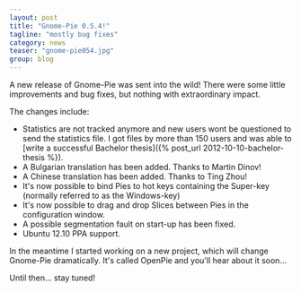 ```yaml
---
layout: post
title: "Gnome-Pie 0.5.4!"
tagline: "mostly bug fixes"
category: news
teaser: "gnome-pie054.jpg"
group: blog
---
```


A new release of Gnome-Pie was sent into the wild! There were some little improvements and bug fixes, but nothing with extraordinary impact.

<!--more-->

The changes include:

* Statistics are not tracked anymore and new users wont be questioned to send the statistics file. I got files by more than 150 users and was able to [write a successful Bachelor thesis]({% post_url 2012-10-10-bachelor-thesis %}).
* A Bulgarian translation has been added. Thanks to Martin Dinov!
* A Chinese translation has been added. Thanks to Ting Zhou!
* It's now possible to bind Pies to hot keys containing the Super-key (normally referred to as the Windows-key)
* It's now possible to drag and drop Slices between Pies in the configuration window.
* A possible segmentation fault on start-up has been fixed.
* Ubuntu 12.10 PPA support.

In the meantime I started working on a new project, which will change Gnome-Pie dramatically. It's called OpenPie and you'll hear about it soon...

Until then... stay tuned!
